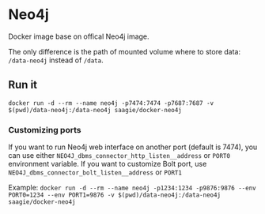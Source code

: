 # Neo4j

Docker image base on offical Neo4j image.

The only difference is the path of mounted volume where to store data: `/data-neo4j` instead of `/data`.

## Run it

`docker run -d --rm --name neo4j -p7474:7474 -p7687:7687 -v $(pwd)/data-neo4j:/data-neo4j saagie/docker-neo4j`

### Customizing ports

If you want to run Neo4j web interface on another port (default is 7474), you can use either `NEO4J_dbms_connector_http_listen__address` or `PORT0` environment variable.
If you want to customize Bolt port, use `NEO4J_dbms_connector_bolt_listen__address` or `PORT1`

Example:
`docker run -d --rm --name neo4j -p1234:1234 -p9876:9876 --env PORT0=1234 --env PORT1=9876 -v $(pwd)/data-neo4j:/data-neo4j saagie/docker-neo4j`
